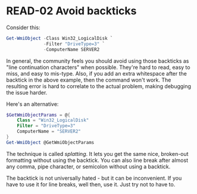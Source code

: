 # READ-02 Avoid backticks

Consider this:

```PowerShell
Get-WmiObject -Class Win32_LogicalDisk `
              -Filter "DriveType=3" `
              -ComputerName SERVER2
```

In general, the community feels you should avoid using those backticks as "line continuation characters" when possible. They're hard to read, easy to miss, and easy to mis-type. Also, if you add an extra whitespace after the backtick in the above example, then the command won't work. The resulting error is hard to correlate to the actual problem, making debugging the issue harder.

Here's an alternative:

```PowerShell
$GetWmiObjectParams = @{
    Class = "Win32_LogicalDisk"
    Filter = "DriveType=3"
    ComputerName = "SERVER2"
}
Get-WmiObject @GetWmiObjectParams
```

The technique is called _splatting_. It lets you get the same nice, broken-out formatting without using the backtick. You can also line break after almost any comma, pipe character, or semicolon without using a backtick.

The backtick is not universally hated - but it can be inconvenient. If you have to use it for line breaks, well then, use it. Just try not to have to.

